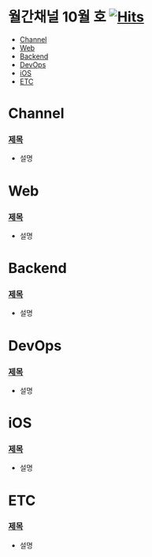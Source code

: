 # 월간채널 10월 호 [![Hits](https://hits.seeyoufarm.com/api/count/incr/badge.svg?url=https%3A%2F%2Fgithub.com%2Fchannel-io%2Fmonthly-channel%2Fblob%2Fmain%2Fissues%2F2022-10.md&count_bg=%2379C83D&title_bg=%23555555&icon=&icon_color=%23E7E7E7&title=hits&edge_flat=false)](https://hits.seeyoufarm.com)

- [Channel](#Channel)
- [Web](#Web)
- [Backend](#Backend)
- [DevOps](#DevOps)
- [iOS](#iOS)
- [ETC](#ETC)

# Channel

### [제목](링크)
- 설명

# Web

### [제목](링크)
- 설명

# Backend

### [제목](링크)
- 설명

# DevOps

### [제목](링크)
- 설명

# iOS
### [제목](링크)
- 설명

# ETC

### [제목](링크)
- 설명
